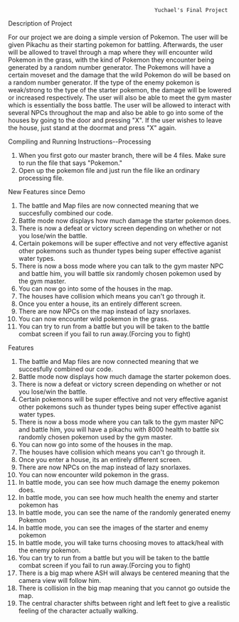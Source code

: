                                                   Yuchael's Final Project
                                                  
Description of Project

  For our project we are doing a simple version of Pokemon.  The user will be given Pikachu as their starting pokemon for battling.  Afterwards, the user will be allowed to travel through a map where they will encounter wild Pokemon in the grass, with the kind of Pokemon they encounter being generated by a random number generator.  The Pokemons will have a certain moveset and the damage that the wild Pokemon do will be based on a random number generator.  If the type of the enemy pokemon is weak/strong to the type of the starter pokemon, the damage will be lowered or increased respectively.  The user will also be able to meet the gym master which is essentially the boss battle.  The user will be allowed to interact with several NPCs throughout the map and also be able to go into some of the houses by going to the door and pressing "X".  If the user wishes to leave the house, just stand at the doormat and press "X" again.  
                                             
Compiling and Running Instructions--Processing
1.  When you first goto our master branch, there will be 4 files.  Make sure to run the file that says "Pokemon."
2.  Open up the pokemon file and just run the file like an ordinary processing file.


New Features since Demo
1. The battle and Map files are now connected meaning that we succesfully combined our code.
2. Battle mode now displays how much damage the starter pokemon does.
3. There is now a defeat or victory screen depending on whether or not you lose/win the battle.
4. Certain pokemons will be super effective and not very effective aganist other pokemons such as thunder types being super effective aganist water types.
5. There is now a boss mode where you can talk to the gym master NPC and battle him, you will battle six randomly chosen pokemon used by the gym master.
6.  You can now go into some of the houses in the map.
7.  The houses have collision which means you can't go through it.
8.  Once you enter a house, its an entirely different screen.
8.  There are now NPCs on the map instead of lazy snorlaxes.
9.  You can now encounter wild pokemon in the grass.
10. You can try to run from a battle but you will be taken to the battle combat screen if you fail to run away.(Forcing you to fight)
  
Features
1. The battle and Map files are now connected meaning that we succesfully combined our code.
2. Battle mode now displays how much damage the starter pokemon does.
3. There is now a defeat or victory screen depending on whether or not you lose/win the battle.
4. Certain pokemons will be super effective and not very effective aganist other pokemons such as thunder types being super effective aganist water types.
5. There is now a boss mode where you can talk to the gym master NPC and battle him, you will have a pikachu with 8000 health to battle six randomly chosen pokemon used by the gym master.
6.  You can now go into some of the houses in the map.
7.  The houses have collision which means you can't go through it.
8.  Once you enter a house, its an entirely different screen.
8.  There are now NPCs on the map instead of lazy snorlaxes.
9.  You can now encounter wild pokemon in the grass.
10. In battle mode, you can see how much damage the enemy pokemon does.
11. In battle mode, you can see how much health the enemy and starter pokemon has
12. In battle mode, you can see the name of the randomly generated enemy Pokemon
13. In battle mode, you can see the images of the starter and enemy pokemon
14. In battle mode, you will take turns choosing moves to attack/heal with the enemy pokemon.
15. You can try to run from a battle but you will be taken to the battle combat screen if you fail to run away.(Forcing you to fight)
16. There is a big map where ASH will always be centered meaning that the camera view will follow him.
17. There is collision in the big map meaning that you cannot go outside the map.
18. The central character shifts between right and left feet to give a realistic feeling of the character actually walking.
  
